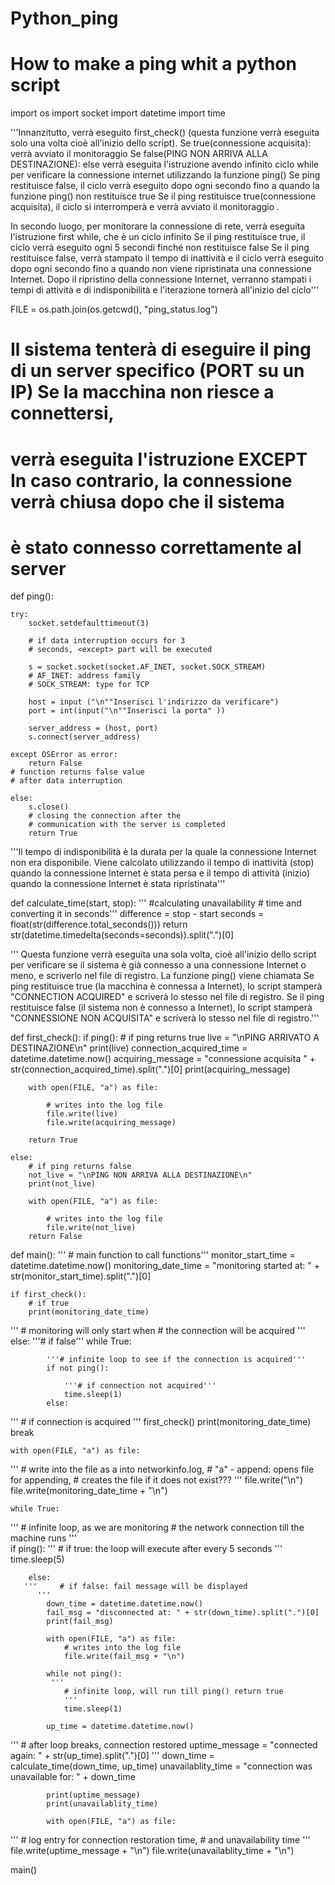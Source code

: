# Python_ping
# How to make a ping whit a python script


import os
import socket
import datetime
import time

'''Innanzitutto, verrà eseguito first_check() (questa funzione verrà eseguita solo una volta cioè all'inizio dello script). 
   Se true(connessione acquisita): verrà avviato il monitoraggio Se false(PING NON ARRIVA ALLA DESTINAZIONE): 
   else verrà eseguita l'istruzione avendo infinito ciclo while per verificare la connessione internet utilizzando la funzione ping() Se ping restituisce false, 
   il ciclo verrà eseguito dopo ogni secondo fino a quando la funzione ping() non restituisce true Se il ping restituisce true(connessione acquisita), il ciclo si interromperà e verrà avviato il monitoraggio .
   
   In secondo luogo, per monitorare la connessione di rete, verrà eseguita l'istruzione first while, che è un ciclo infinito Se il ping restituisce true, 
   il ciclo verrà eseguito ogni 5 secondi finché non restituisce false Se il ping restituisce false, verrà stampato il tempo di inattività e il ciclo verrà eseguito dopo ogni secondo 
   fino a quando non viene ripristinata una connessione Internet. 
   Dopo il ripristino della connessione Internet, verranno stampati i tempi di attività e di indisponibilità e l'iterazione tornerà all'inizio del ciclo'''




FILE = os.path.join(os.getcwd(), "ping_status.log")


# Il sistema tenterà di eseguire il ping di un server specifico (PORT su un IP) Se la macchina non riesce a connettersi,
# verrà eseguita l'istruzione EXCEPT In caso contrario, la connessione verrà chiusa dopo che il sistema
# è stato connesso correttamente al server
def ping():

    try:
        socket.setdefaulttimeout(3)

        # if data interruption occurs for 3
        # seconds, <except> part will be executed

        s = socket.socket(socket.AF_INET, socket.SOCK_STREAM)
        # AF_INET: address family
        # SOCK_STREAM: type for TCP

        host = input ("\n""Inserisci l'indirizzo da verificare")
        port = int(input("\n""Inserisci la porta" ))

        server_address = (host, port)
        s.connect(server_address)

    except OSError as error:
        return False
    # function returns false value
    # after data interruption

    else:
        s.close()
        # closing the connection after the
        # communication with the server is completed
        return True

'''Il tempo di indisponibilità è la durata per la quale la connessione Internet non era disponibile.
 Viene calcolato utilizzando il tempo di inattività (stop) quando la connessione Internet
 è stata persa e il tempo di attività (inizio) quando la connessione Internet è stata ripristinata'''

def calculate_time(start, stop):
''' #calculating unavailability
    # time and converting it in seconds'''
    difference = stop - start
    seconds = float(str(difference.total_seconds()))
    return str(datetime.timedelta(seconds=seconds)).split(".")[0]

''' Questa funzione verrà eseguita una sola volta, cioè all'inizio dello script per verificare se il sistema è già connesso a una connessione Internet o meno, e scriverlo nel file di registro.
 La funzione ping() viene chiamata Se ping restituisce true (la macchina è connessa a Internet),
 lo script stamperà "CONNECTION ACQUIRED" e scriverà lo stesso nel file di registro.
 Se il ping restituisce false (il sistema non è connesso a Internet), lo script stamperà "CONNESSIONE NON ACQUISITA" e scriverà lo stesso nel file di registro.'''

def first_check():
    if ping():
        # if ping returns true
        live = "\nPING ARRIVATO A DESTINAZIONE\n"
        print(live)
        connection_acquired_time = datetime.datetime.now()
        acquiring_message = "connessione acquisita " + \
                            str(connection_acquired_time).split(".")[0]
        print(acquiring_message)

        with open(FILE, "a") as file:

            # writes into the log file
            file.write(live)
            file.write(acquiring_message)

        return True

    else:
        # if ping returns false
        not_live = "\nPING NON ARRIVA ALLA DESTINAZIONE\n"
        print(not_live)

        with open(FILE, "a") as file:

            # writes into the log file
            file.write(not_live)
        return False


def main():
   ''' # main function to call functions'''
    monitor_start_time = datetime.datetime.now()
    monitoring_date_time = "monitoring started at: " + \
                           str(monitor_start_time).split(".")[0]

    if first_check():
        # if true
        print(monitoring_date_time)
''' # monitoring will only start when
    # the connection will be acquired
'''
    else:
        '''# if false'''
        while True:

            '''# infinite loop to see if the connection is acquired'''
            if not ping():

                '''# if connection not acquired'''
                time.sleep(1)
            else:
'''
                # if connection is acquired
'''
                first_check()
                print(monitoring_date_time)
                break

    with open(FILE, "a") as file:
'''
        # write into the file as a into networkinfo.log,
        # "a" - append: opens file for appending,
        # creates the file if it does not exist???
   '''
        file.write("\n")
        file.write(monitoring_date_time + "\n")

    while True:
'''
        # infinite loop, as we are monitoring
        # the network connection till the machine runs
   '''   
        if ping():
'''
            # if true: the loop will execute after every 5 seconds
   '''
            time.sleep(5)

        else:
       '''     # if false: fail message will be displayed
          '''
            down_time = datetime.datetime.now()
            fail_msg = "disconnected at: " + str(down_time).split(".")[0]
            print(fail_msg)

            with open(FILE, "a") as file:
                # writes into the log file
                file.write(fail_msg + "\n")

            while not ping():
             '''
                # infinite loop, will run till ping() return true
                '''
                time.sleep(1)

            up_time = datetime.datetime.now()
'''
            # after loop breaks, connection restored
            uptime_message = "connected again: " + str(up_time).split(".")[0]
'''
            down_time = calculate_time(down_time, up_time)
            unavailablity_time = "connection was unavailable for: " + down_time

            print(uptime_message)
            print(unavailablity_time)

            with open(FILE, "a") as file:
'''
                # log entry for connection restoration time,
                # and unavailability time
   '''
                file.write(uptime_message + "\n")
                file.write(unavailablity_time + "\n")


main()

